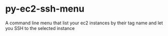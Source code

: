 # py-ec2-ssh-menu
A command line menu that list your ec2 instances by their tag name and let you SSH to the selected instance
